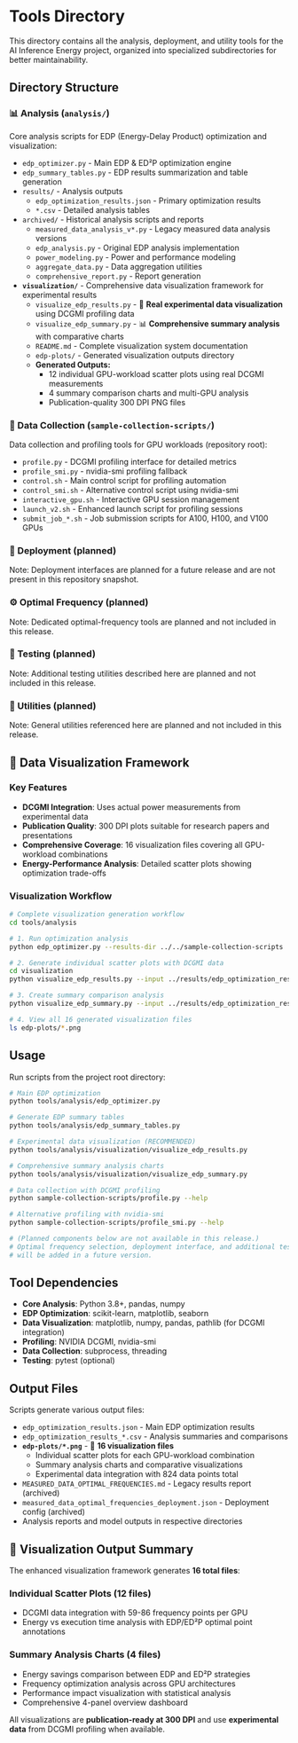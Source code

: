 # Tools Directory

This directory contains all the analysis, deployment, and utility tools for the AI Inference Energy project, organized into specialized subdirectories for better maintainability.

## Directory Structure

### 📊 Analysis (`analysis/`)
Core analysis scripts for EDP (Energy-Delay Product) optimization and visualization:
- `edp_optimizer.py` - Main EDP & ED²P optimization engine
- `edp_summary_tables.py` - EDP results summarization and table generation
- `results/` - Analysis outputs
  - `edp_optimization_results.json` - Primary optimization results
  - `*.csv` - Detailed analysis tables
- `archived/` - Historical analysis scripts and reports
  - `measured_data_analysis_v*.py` - Legacy measured data analysis versions
  - `edp_analysis.py` - Original EDP analysis implementation
  - `power_modeling.py` - Power and performance modeling
  - `aggregate_data.py` - Data aggregation utilities
  - `comprehensive_report.py` - Report generation
- **`visualization/`** - Comprehensive data visualization framework for experimental results
  - `visualize_edp_results.py` - 🎨 **Real experimental data visualization** using DCGMI profiling data
  - `visualize_edp_summary.py` - 📊 **Comprehensive summary analysis** with comparative charts
  - `README.md` - Complete visualization system documentation
  - `edp-plots/` - Generated visualization outputs directory
  - **Generated Outputs:**
    - 12 individual GPU-workload scatter plots using real DCGMI measurements
    - 4 summary comparison charts and multi-GPU analysis
    - Publication-quality 300 DPI PNG files

### 📡 Data Collection (`sample-collection-scripts/`)
Data collection and profiling tools for GPU workloads (repository root):
- `profile.py` - DCGMI profiling interface for detailed metrics
- `profile_smi.py` - nvidia-smi profiling fallback
- `control.sh` - Main control script for profiling automation
- `control_smi.sh` - Alternative control script using nvidia-smi
- `interactive_gpu.sh` - Interactive GPU session management
- `launch_v2.sh` - Enhanced launch script for profiling sessions
- `submit_job_*.sh` - Job submission scripts for A100, H100, and V100 GPUs

### 🚀 Deployment (planned)
Note: Deployment interfaces are planned for a future release and are not present in this repository snapshot.

### ⚙️ Optimal Frequency (planned)
Note: Dedicated optimal-frequency tools are planned and not included in this release.

### 🧪 Testing (planned)
Note: Additional testing utilities described here are planned and not included in this release.

### 🔧 Utilities (planned)
Note: General utilities referenced here are planned and not included in this release.

## 🎨 Data Visualization Framework

### Key Features
- **DCGMI Integration**: Uses actual power measurements from experimental data
- **Publication Quality**: 300 DPI plots suitable for research papers and presentations
- **Comprehensive Coverage**: 16 visualization files covering all GPU-workload combinations
- **Energy-Performance Analysis**: Detailed scatter plots showing optimization trade-offs

### Visualization Workflow
```bash
# Complete visualization generation workflow
cd tools/analysis

# 1. Run optimization analysis
python edp_optimizer.py --results-dir ../../sample-collection-scripts

# 2. Generate individual scatter plots with DCGMI data
cd visualization
python visualize_edp_results.py --input ../results/edp_optimization_results.json --output-dir edp-plots

# 3. Create summary comparison analysis
python visualize_edp_summary.py --input ../results/edp_optimization_results.json --output-dir edp-plots

# 4. View all 16 generated visualization files
ls edp-plots/*.png
```

## Usage

Run scripts from the project root directory:

```bash
# Main EDP optimization
python tools/analysis/edp_optimizer.py

# Generate EDP summary tables
python tools/analysis/edp_summary_tables.py

# Experimental data visualization (RECOMMENDED)
python tools/analysis/visualization/visualize_edp_results.py

# Comprehensive summary analysis charts
python tools/analysis/visualization/visualize_edp_summary.py

# Data collection with DCGMI profiling
python sample-collection-scripts/profile.py --help

# Alternative profiling with nvidia-smi
python sample-collection-scripts/profile_smi.py --help

# (Planned components below are not available in this release.)
# Optimal frequency selection, deployment interface, and additional testing utilities
# will be added in a future version.
```

## Tool Dependencies

- **Core Analysis**: Python 3.8+, pandas, numpy
- **EDP Optimization**: scikit-learn, matplotlib, seaborn
- **Data Visualization**: matplotlib, numpy, pandas, pathlib (for DCGMI integration)
- **Profiling**: NVIDIA DCGMI, nvidia-smi
- **Data Collection**: subprocess, threading
- **Testing**: pytest (optional)

## Output Files

Scripts generate various output files:
- `edp_optimization_results.json` - Main EDP optimization results
- `edp_optimization_results_*.csv` - Analysis summaries and comparisons
- **`edp-plots/*.png`** - 🎨 **16 visualization files**
  - Individual scatter plots for each GPU-workload combination
  - Summary analysis charts and comparative visualizations
  - Experimental data integration with 824 data points total
- `MEASURED_DATA_OPTIMAL_FREQUENCIES.md` - Legacy results report (archived)
- `measured_data_optimal_frequencies_deployment.json` - Deployment config (archived)
- Analysis reports and model outputs in respective directories

## 🎯 Visualization Output Summary

The enhanced visualization framework generates **16 total files**:

### Individual Scatter Plots (12 files)
- DCGMI data integration with 59-86 frequency points per GPU
- Energy vs execution time analysis with EDP/ED²P optimal point annotations

### Summary Analysis Charts (4 files)
- Energy savings comparison between EDP and ED²P strategies
- Frequency optimization analysis across GPU architectures
- Performance impact visualization with statistical analysis
- Comprehensive 4-panel overview dashboard

All visualizations are **publication-ready at 300 DPI** and use **experimental data** from DCGMI profiling when available.
